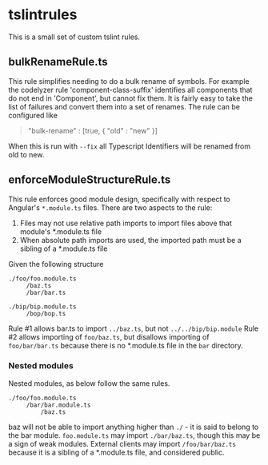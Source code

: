 # tslintrules

This is a small set of custom tslint rules.

## bulkRenameRule.ts

This rule simplifies needing to do a bulk rename of symbols. For example the codelyzer rule 'component-class-suffix' identifies all components that do not end in 'Component', but cannot fix them. It is fairly easy to take the list of failures and convert them into a set of renames.
The rule can be configured like

> "bulk-rename" : [true, {
> "old" : "new"
>}]

When this is run with `--fix` all Typescript Identifiers will be renamed from old to new.

## enforceModuleStructureRule.ts
This rule enforces good module design, specifically with respect to Angular's `*.module.ts` files.  There are two aspects to the rule:

1. Files may not use relative path imports to import files above that module's *.module.ts file
2. When absolute path imports are used, the imported path must be a sibling of a *.module.ts file

Given the following structure

    ./foo/foo.module.ts
         /baz.ts
         /bar/bar.ts

    ./bip/bip.module.ts
         /bop/bop.ts

Rule #1 allows bar.ts to import `../baz.ts`, but not `../../bip/bip.module`
Rule #2 allows importing of `foo/baz.ts`, but disallows importing of `foo/bar/bar.ts` because there is no *.module.ts file in the `bar` directory.

### Nested modules
Nested modules, as below follow the same rules.

    ./foo/foo.module.ts
         /bar/bar.module.ts
             /baz.ts
            
baz will not be able to import anything higher than `./` - it is said to belong to the bar module.
`foo.module.ts` may import `./bar/baz.ts`, though this may be a sign of weak modules.  External clients may import `/foo/bar/baz.ts` because it is a sibling of a *.module.ts file, and considered public.